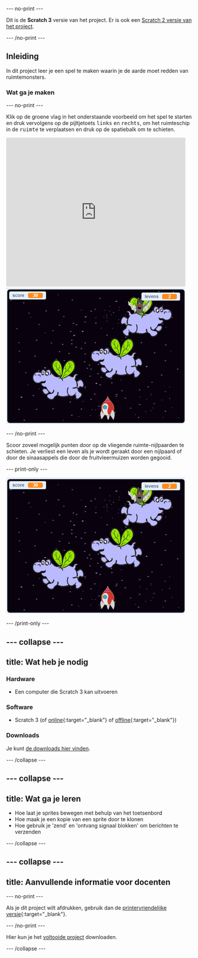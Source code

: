 --- no-print ---

Dit is de **Scratch 3** versie van het project. Er is ook een [Scratch 2 versie van het project](https://projects.raspberrypi.org/nl-NL/projects/clone-wars-scratch2).

--- /no-print ---

## Inleiding

In dit project leer je een spel te maken waarin je de aarde moet redden van ruimtemonsters.

### Wat ga je maken

--- no-print ---

Klik op de groene vlag in het onderstaande voorbeeld om het spel te starten en druk vervolgens op de pijltjetoets <kbd>links</kbd> en <kbd>rechts</kbd>, om het ruimteschip in de <kbd>ruimte</kbd> te verplaatsen en druk op de spatiebalk om te schieten.

<div class="scratch-preview">
  <iframe allowtransparency="true" width="485" height="402" src="https://scratch.mit.edu/projects/embed/334761740/?autostart=false" frameborder="0" scrolling="no"></iframe>
  <img src="images/showcase.png">
</div>

--- /no-print ---

Scoor zoveel mogelijk punten door op de vliegende ruimte-nijlpaarden te schieten. Je verliest een leven als je wordt geraakt door een nijlpaard of door de sinaasappels die door de fruitvleermuizen worden gegooid.

--- print-only ---

![desc](images/showcase.png)

--- /print-only ---

--- collapse ---
---
title: Wat heb je nodig
---

### Hardware

+ Een computer die Scratch 3 kan uitvoeren

### Software

+ Scratch 3 (of [online](https://rpf.io/scratchon){:target="_blank"} of [offline](https://rpf.io/scratchoff){:target="_blank"})

### Downloads

Je kunt [de downloads hier vinden](http://rpf.io/p/nl-NL/clone-wars-go).

--- /collapse ---

--- collapse ---
---
title: Wat ga je leren
---

+ Hoe laat je sprites bewegen met behulp van het toetsenbord
+ Hoe maak je een kopie van een sprite door te klonen
+ Hoe gebruik je 'zend' en 'ontvang signaal blokken' om berichten te verzenden

--- /collapse ---

--- collapse ---
---
title: Aanvullende informatie voor docenten
---

--- no-print ---

Als je dit project wilt afdrukken, gebruik dan de [printervriendelijke versie](https://projects.raspberrypi.org/nl-NL/projects/clone-wars/print){:target="_blank"}.

--- /no-print ---

Hier kun je het [voltooide project](http://rpf.io/p/nl-NL/clone-wars-get) downloaden.

--- /collapse ---